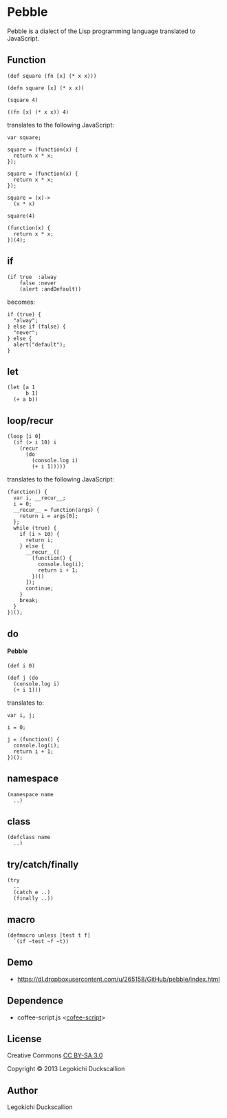 Pebble
======================
  Pebble is a dialect of the Lisp programming language translated to JavaScript.

Function
----------
    (def square (fn [x] (* x x)))

    (defn square [x] (* x x))

    (square 4)

    ((fn [x] (* x x)) 4)

translates to the following JavaScript:

    var square;

    square = (function(x) {
      return x * x;
    });

    square = (function(x) {
      return x * x;
    });

    square = (x)->
      (x * x)

    square(4)

    (function(x) {
      return x * x;
    })(4);

if
----------
    (if true  :alway
        false :never
        (alert :andDefault))

becomes:

    if (true) {
      "alway";
    } else if (false) {
      "never";
    } else {
      alert("default");
    }

let
----------
    (let [a 1
          b 1]
      (+ a b))

loop/recur
----------
    (loop [i 0]
      (if (> i 10) i
        (recur
          (do
            (console.log i)
            (+ i 1)))))

translates to the following JavaScript:

    (function() {
      var i, __recur__;
      i = 0;
      __recur__ = function(args) {
        return i = args[0];
      };
      while (true) {
        if (i > 10) {
          return i;
        } else {
          __recur__([
            (function() {
              console.log(i);
              return i + 1;
            })()
          ]);
          continue;
        }
        break;
      }
    })();

do
----------
#### Pebble
    (def i 0)
    
    (def j (do
      (console.log i)
      (+ i 1)))

translates to:

    var i, j;

    i = 0;

    j = (function() {
      console.log(i);
      return i + 1;
    })();

namespace
----------
    (namespace name
      ..)

class
----------
    (defclass name
      ..)

try/catch/finally
----------
    (try
      ..
      (catch e ..)
      (finally ..))

macro
----------
    (defmacro unless [test t f]
      `(if ~test ~f ~t))

Demo
----------
* https://dl.dropboxusercontent.com/u/265158/GitHub/pebble/index.html

Dependence
----------
* coffee-script.js <[cofee-script](https://github.com/jashkenas/coffee-script/)>

License
----------
Creative Commons [CC BY-SA 3.0](http://creativecommons.org/licenses/by-sa/3.0/)

Copyright &copy; 2013 Legokichi Duckscallion

Author
----------
Legokichi Duckscallion